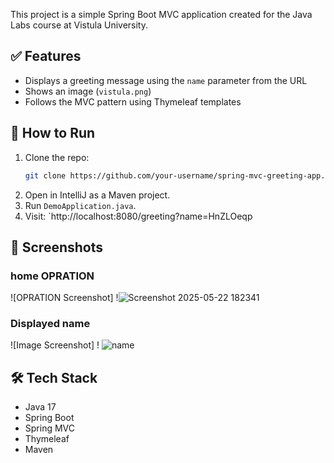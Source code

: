 

This project is a simple Spring Boot MVC application created for the Java Labs course at Vistula University.

## ✅ Features
- Displays a greeting message using the `name` parameter from the URL
- Shows an image (`vistula.png`)
- Follows the MVC pattern using Thymeleaf templates

## 🚀 How to Run
1. Clone the repo:
   ```bash
   git clone https://github.com/your-username/spring-mvc-greeting-app.git
   ```
2. Open in IntelliJ as a Maven project.
3. Run `DemoApplication.java`.
4. Visit: `http://localhost:8080/greeting?name=HnZLOeqp

## 📸 Screenshots
### home OPRATION
![OPRATION Screenshot] !![Screenshot 2025-05-22 182341](https://github.com/user-attachments/assets/50477d00-0434-4dff-ac54-68d02e172490)


###  Displayed name
![Image Screenshot] ! ![name](https://github.com/user-attachments/assets/a6180cd7-e4fe-4ff0-b9d7-8eb316fee9b7)


## 🛠 Tech Stack
- Java 17
- Spring Boot
- Spring MVC
- Thymeleaf
- Maven
